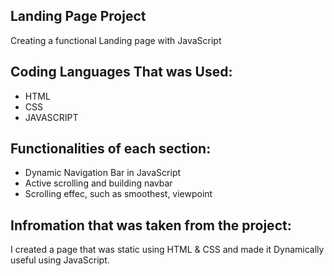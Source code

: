 ## Landing Page Project
Creating a functional Landing page with JavaScript

## Coding Languages That was Used:
- HTML
- CSS
- JAVASCRIPT

## Functionalities of each section:
- Dynamic Navigation Bar in JavaScript
- Active scrolling and building navbar
- Scrolling effec, such as smoothest, viewpoint


## Infromation that was taken from the project:
I created a page that was static using HTML & CSS and made it Dynamically useful using JavaScript.
